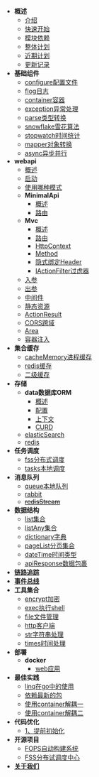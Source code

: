 * **概述**
    * [介绍](README.md "介绍")
    * [快速开始](overview/quickStart.md "快速开始")
    * [模块依赖](overview/module.md "模块依赖")
    * [整体计划](overview/plan.md "整体计划")
    * [近期计划](devops/comingPlan.md "近期计划")
    * [更新记录](overview/version.md "更新记录")
* **基础组件**
  * [configure配置文件](basic/configure.md "配置文件")
  * [flog日志](basic/flog.md "日志")
  * [container容器](basic/container.md "IOC容器")
  * [exception异常处理](basic/exception.md "异常处理")
  * [parse类型转换](basic/parse.md "类型转换")
  * [snowflake雪花算法](basic/snowflake.md "雪花算法")
  * [stopwatch时间统计](basic/stopwatch.md "时间统计")
  * [mapper对象转换](basic/mapper.md "对象转换")
  * [async异步并行](basic/async.md "异步并行")
* **webapi**
  * [概述](web/webapi/overview.md "概述")
  * [启动](web/webapi/statup.md "启动")
  * [使用哪种模式](web/webapi/useMode.md "使用哪种模式")
  * **MinimalApi**
    * [概述](web/webapi/minimalApi/overview.md "概述")
    * [路由](web/webapi/minimalApi/route.md "MinimalApi")
  * **Mvc**
    * [概述](web/webapi/mvc/overview.md "概述")
    * [路由](web/webapi/mvc/route.md "路由")
    * [HttpContext](web/webapi/mvc/httpContext.md "HttpContext上下文")
    * [Method](web/webapi/mvc/method.md "Method")
    * [隐式绑定Header](web/webapi/mvc/bindHeader.md "隐式绑定Header")
    * [IActionFilter过虑器](web/webapi/mvc/actionFilter.md "IActionFilter过虑器")
  * [入参](web/webapi/requestParams.md "入参")
  * [出参](web/webapi/responseParams.md "出参")
  * [中间件](web/webapi/middleware.md "中间件")
  * [静态资源](web/webapi/staticFile.md "静态资源")
  * [ActionResult](web/webapi/actionResult.md "ActionResult")
  * [CORS跨域](web/webapi/cors.md "CORS跨域")
  * [Area](web/webapi/area.md "Area")
  * [容器注入](web/webapi/container.md "容器注入")
* **集合缓存**
  * [cacheMemory进程缓存](cache/cacheMemory.md "进程缓存")
  * [redis缓存](cache/redis.md "Redis缓存")
  * [二级缓存](cache/level2Cache.md "二级缓存")
* **存储**
  * **data数据库ORM**
    * [概述](store/data/overview.md "概述")
    * [配置](store/data/config.md "配置")
    * [上下文](store/data/context.md "上下文")
    * [CURD](store/data/curd.md "插入记录")
  * [elasticSearch](store/elasticSearch.md "elasticSearch")
  * [redis](store/redis.md "redis")
* **任务调度**
  * [fss分布式调度](task/fss.md "分布式调度")
  * [tasks本地调度](task/tasks.md "本地调度")
* **消息队列**
  * [queue本地队列](mq/queue.md "本地队列")
  * [rabbit](mq/rabbit.md "rabbit")
  * ~~[redisStream](mq/redisStream.md "redisStream")~~
* **数据结构**
  * [list集合](dataStructure/list.md "list集合")
  * [listAny集合](dataStructure/listAny.md "listAny集合")
  * [dictionary字典](dataStructure/dictionary.md "字典")
  * [pageList分页集合](dataStructure/pageList.md "pageList分页集合")
  * [dateTime时间类型](dataStructure/dateTime.md "时间类型")
  * [apiResponse数据包裹](dataStructure/apiResponse.md "Api类型")
* [**链路追踪**](other/linkTrack.md "链路追踪")
* [**事件总线**](other/eventBus.md "事件总线")
* **工具集合**
  * [encrypt加密](other/utils/encrypt.md "encrypt加密")
  * [exec执行shell](other/utils/exec.md "exec执行shell")
  * [file文件管理](other/utils/file.md "file文件管理")
  * [http客户端](other/utils/http.md "http客户端")
  * [str字符串处理](other/utils/str.md "str字符串处理")
  * [times时间处理](other/utils/times.md "times时间处理")
* **部署**
  * **docker**
    * [web应用](deploy/docker.web.md "web应用")
* **最佳实践**
  * [linq在go中的使用](practices/1.md "linq在go中的使用")
  * [依赖最新的包](practices/2.md "依赖最新的包")
  * [使用container解耦一](practices/3.md "使用container解耦一")
  * [使用container解耦二](practices/4.md "使用container解耦二")
* **代码优化**
  * [1、提前初始化](optimization/1.md "1、提前初始化")
* **开源项目**
  * [FOPS自动构建系统](https://github.com/FarseerNet/fops.go)
  * [FSS分布试调度中心](https://github.com/FarseerNet/fss.go)
* [**关于我们**](aboutus.md "关于我们")